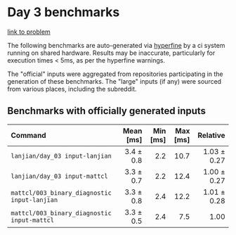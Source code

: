 # Day 3 benchmarks

[link to problem](http://adventofcode.com/2021/day/3)

The following benchmarks are auto-generated via [hyperfine](https://github.com/sharkdp/hyperfine) by a ci system running on shared hardware. Results may be inaccurate, particularly for execution times < 5ms, as per the hyperfine warnings.

The "official" inputs were aggregated from repositories participating in the generation of these benchmarks. The "large" inputs (if any) were sourced from various places, including the subreddit.

## Benchmarks with officially generated inputs
| Command | Mean [ms] | Min [ms] | Max [ms] | Relative |
|:---|---:|---:|---:|---:|
| `lanjian/day_03 input-lanjian` | 3.4 ± 0.8 | 2.2 | 10.7 | 1.03 ± 0.27 |
| `lanjian/day_03 input-mattcl` | 3.3 ± 0.7 | 2.2 | 12.4 | 1.00 ± 0.27 |
| `mattcl/003_binary_diagnostic input-lanjian` | 3.3 ± 0.8 | 2.4 | 12.2 | 1.01 ± 0.28 |
| `mattcl/003_binary_diagnostic input-mattcl` | 3.3 ± 0.5 | 2.4 | 7.5 | 1.00 |
